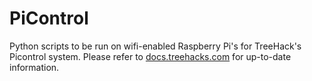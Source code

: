 # PiControl

Python scripts to be run on wifi-enabled Raspberry Pi's for TreeHack's Picontrol system. Please refer to [docs.treehacks.com](https://docs.treehacks.com/) for up-to-date information.
